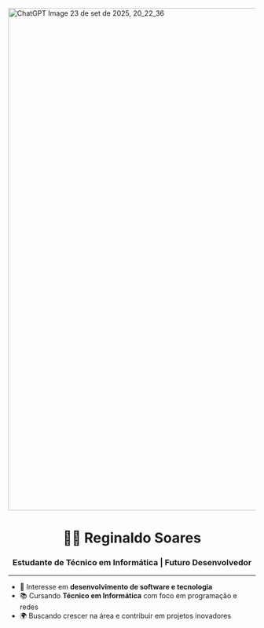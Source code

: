 <img width="1536" height="1024" alt="ChatGPT Image 23 de set  de 2025, 20_22_36" src="https://github.com/user-attachments/assets/0afbc696-efa9-4aaa-9114-4bc9457e3f46" />
<h1 align="center">👨‍💻 Reginaldo Soares</h1>
<h3 align="center">Estudante de Técnico em Informática | Futuro Desenvolvedor</h3>
<hr>

- 💼 Interesse em **desenvolvimento de software e tecnologia**  
- 📚 Cursando **Técnico em Informática** com foco em programação e redes  
- 🌍 Buscando crescer na área e contribuir em projetos inovadores  


